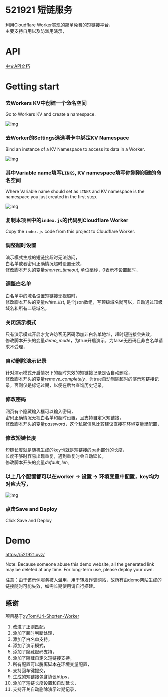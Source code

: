 # 521921 短链服务
利用Cloudflare Worker实现的简单免费的短链接平台，  
主要支持自用以及防滥用演示，  

# API

[中文API文档](API.md)

# Getting start
### 去Workers KV中创建一个命名空间

Go to Workers KV and create a namespace.

![img](readme/20201205232805.png)

### 去Worker的Settings选选项卡中绑定KV Namespace

Bind an instance of a KV Namespace to access its data in a Worker.

![img](readme/20201205232536.png)

### 其中Variable name填写`LINKS`, KV namespace填写你刚刚创建的命名空间

Where Variable name should set as `LINKS` and KV namespace is the namespace you just created in the first step.

![img](readme/20201205232704.png)

### 复制本项目中的`index.js`的代码到Cloudflare Worker 

Copy the `index.js` code from this project to Cloudflare Worker. 

### 调整超时设置

演示模式生成的短链接超时无法访问，  
白名单或者密码正确情况超时设置无效，  
修改脚本开头的变量*shorten_timeout*, 单位毫秒，0表示不设置超时，

### 调整白名单

白名单中的域名设置短链接无视超时，  
修改脚本开头的变量*white_list*, 是个json数组，写顶级域名就可以，自动通过顶级域名和所有二级域名，

### 关闭演示模式

只有演示模式开启才允许访客无密码添加非白名单地址，超时短链接会失效，  
修改脚本开头的变量*demo_mode*，为true开启演示，为false无密码且非白名单请求不受理，

### 自动删除演示记录

针对演示模式开启情况下的超时失效的短链接记录是否自动删除，  
修改脚本开头的变量*remove_completely*，为true自动删除超时的演示短链接记录，否则仅是标记过期，以便在后台查询历史记录，

### 修改密码

网页有个隐藏输入框可以输入密码，  
密码正确情况无视白名单和超时设置，且支持自定义短链接，  
修改脚本开头的变量*password*，这个私密信息比较建议直接在环境变量里配置，

### 修改短链长度

短链长度就是随机生成的key也就是短链接的path部分的长度，  
长度不够时容易出现重复，遇到重复时会自动延长，  
修改脚本开头的变量*default_len*,

### 以上几个配置都可以在worker -> 设置 -> 环境变量中配置，key均为对应大写，

![img](readme/cfWorderEnvironment.png)

### 点击Save and Deploy

Click Save and Deploy

# Demo
https://521921.xyz/
 
Note: Because someone abuse this demo website, all the generated link may be deleted at any time. For long-term use, please deploy your own.

注意：由于该示例服务被人滥用，用于转发诈骗网站，故所有由demo网站生成的链接随时可能失效，如需长期使用请自行搭建。

## 感谢
项目基于[xyTom/Url-Shorten-Worker]()  
1. 改进了正则匹配，
1. 添加了超时判断处理，
1. 添加了白名单支持，
1. 添加了演示模式，
1. 添加了隐藏密码支持，
1. 添加了隐藏自定义短链接支持，
1. 所有配置可以脱离脚本在环境变量配置，
1. 支持回车键提交，
1. 生成的短链接包含协议https，
1. 添加了短链长度设置和自动延长，
1. 支持开关自动删除演示过期记录，
